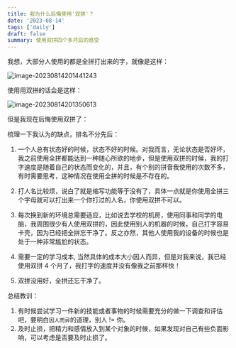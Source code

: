 ```yaml
---
title: 我为什么后悔使用'双拼'？
date: '2023-08-14'
tags: ['daily']
draft: false
summary: 使用双拼四个多月后的感受
---
```


我想，大部分人使用的都是全拼打出来的字，就像是这样：

![image-20230814201441243](https://xiaozhublog.oss-cn-qingdao.aliyuncs.com/myblogimg/image-20230814201441243.png)

使用用双拼的话会是这样：

![image-20230814201350613](https://xiaozhublog.oss-cn-qingdao.aliyuncs.com/myblogimg/image-20230814201350613.png)

但是我现在后悔使用双拼了：

梳理一下我认为的缺点，排名不分先后：

1. 一个人总有状态好的时候，状态不好的时候。对我而言，无论状态是否好坏，我之前使用全拼都能达到一种随心所欲的地步，但是使用双拼的时候，我的打字速度是随着自己的状态而变化的，并且，有个别的拼音我使用的次数不多，有时需要思考，这种情况在使用全拼的时候是不存在的。

2. 打人名比较烦，说白了就是缩写功能等于没有了，具体一点就是你使用全拼三个字母就可以打出来一个你打过的人名，你使用双拼不可以。

3. 每次换到新的环境总需要适应，比如说去学校的机房，使用同事和同学的电脑，我周围很少有人使用双拼的，因此使用别人的机器的时候，自己打字容易卡壳，因为已经把全拼忘干净了。反之亦然，其他人使用我的设备的时候也是处于一种非常尴尬的状态。

4. 需要一定的学习成本, 当然具体的成本大小因人而异，但是对我来说，我已经使用双拼 4 个月了，我打字的速度并没有像我之前那样快！

5. 双拼没用好，全拼还忘干净了。

总结教训：

1. 有时候尝试学习一件新的技能或者事物的时候需要充分的做一下调查和评估吧，要明白`因人而异`的道理，别人 != 你。
2. 及时止损，把精力和感情放入到某个对象的时候，如果发现对自己有些负面影响，可以考虑是否要及时止损了。
